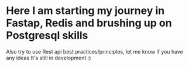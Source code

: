 # Here I am starting my journey in Fastap, Redis and brushing up on Postgresql skills
Also try to use Rest api best practices/principles, let me know if you have any ideas
It's still in development :)
